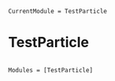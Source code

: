 ```@meta
CurrentModule = TestParticle
```

# TestParticle

```@index
```

```@autodocs
Modules = [TestParticle]
```
